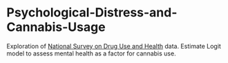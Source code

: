 # Psychological-Distress-and-Cannabis-Usage
Exploration of [National Survey on Drug Use and Health](https://www.samhsa.gov/data/data-we-collect/nsduh-national-survey-drug-use-and-health) data. Estimate Logit model to assess mental health as a factor for cannabis use.
